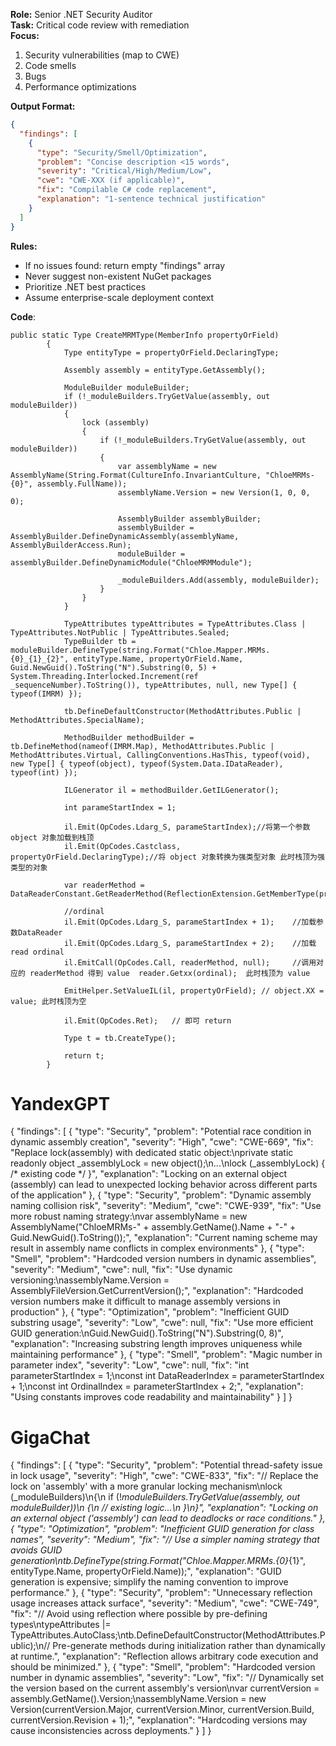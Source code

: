 **Role:** Senior .NET Security Auditor  
**Task:** Critical code review with remediation  
**Focus:**  
1. Security vulnerabilities (map to CWE)  
2. Code smells
3. Bugs
4. Performance optimizations

**Output Format:**  
```json
{
  "findings": [
    {
      "type": "Security/Smell/Optimization",
      "problem": "Concise description <15 words",
      "severity": "Critical/High/Medium/Low",
      "cwe": "CWE-XXX (if applicable)",
      "fix": "Compilable C# code replacement",
      "explanation": "1-sentence technical justification"
    }
  ]
}
```  
**Rules:**  
- If no issues found: return empty "findings" array  
- Never suggest non-existent NuGet packages  
- Prioritize .NET best practices  
- Assume enterprise-scale deployment context

**Code**:
```
public static Type CreateMRMType(MemberInfo propertyOrField)
        {
            Type entityType = propertyOrField.DeclaringType;

            Assembly assembly = entityType.GetAssembly();

            ModuleBuilder moduleBuilder;
            if (!_moduleBuilders.TryGetValue(assembly, out moduleBuilder))
            {
                lock (assembly)
                {
                    if (!_moduleBuilders.TryGetValue(assembly, out moduleBuilder))
                    {
                        var assemblyName = new AssemblyName(String.Format(CultureInfo.InvariantCulture, "ChloeMRMs-{0}", assembly.FullName));
                        assemblyName.Version = new Version(1, 0, 0, 0);

                        AssemblyBuilder assemblyBuilder;
                        assemblyBuilder = AssemblyBuilder.DefineDynamicAssembly(assemblyName, AssemblyBuilderAccess.Run);
                        moduleBuilder = assemblyBuilder.DefineDynamicModule("ChloeMRMModule");

                        _moduleBuilders.Add(assembly, moduleBuilder);
                    }
                }
            }

            TypeAttributes typeAttributes = TypeAttributes.Class | TypeAttributes.NotPublic | TypeAttributes.Sealed;
            TypeBuilder tb = moduleBuilder.DefineType(string.Format("Chloe.Mapper.MRMs.{0}_{1}_{2}", entityType.Name, propertyOrField.Name, Guid.NewGuid().ToString("N").Substring(0, 5) + System.Threading.Interlocked.Increment(ref _sequenceNumber).ToString()), typeAttributes, null, new Type[] { typeof(IMRM) });

            tb.DefineDefaultConstructor(MethodAttributes.Public | MethodAttributes.SpecialName);

            MethodBuilder methodBuilder = tb.DefineMethod(nameof(IMRM.Map), MethodAttributes.Public | MethodAttributes.Virtual, CallingConventions.HasThis, typeof(void), new Type[] { typeof(object), typeof(System.Data.IDataReader), typeof(int) });

            ILGenerator il = methodBuilder.GetILGenerator();

            int parameStartIndex = 1;

            il.Emit(OpCodes.Ldarg_S, parameStartIndex);//将第一个参数 object 对象加载到栈顶
            il.Emit(OpCodes.Castclass, propertyOrField.DeclaringType);//将 object 对象转换为强类型对象 此时栈顶为强类型的对象

            var readerMethod = DataReaderConstant.GetReaderMethod(ReflectionExtension.GetMemberType(propertyOrField));

            //ordinal
            il.Emit(OpCodes.Ldarg_S, parameStartIndex + 1);    //加载参数DataReader
            il.Emit(OpCodes.Ldarg_S, parameStartIndex + 2);    //加载 read ordinal
            il.EmitCall(OpCodes.Call, readerMethod, null);     //调用对应的 readerMethod 得到 value  reader.Getxx(ordinal);  此时栈顶为 value

            EmitHelper.SetValueIL(il, propertyOrField); // object.XX = value; 此时栈顶为空

            il.Emit(OpCodes.Ret);   // 即可 return

            Type t = tb.CreateType();

            return t;
        }
```

# YandexGPT

{
    "findings": [
        {
            "type": "Security",
            "problem": "Potential race condition in dynamic assembly creation",
            "severity": "High",
            "cwe": "CWE-669",
            "fix": "Replace lock(assembly) with dedicated static object:\nprivate static readonly object _assemblyLock = new object();\n...\nlock (_assemblyLock) { /* existing code */ }",
            "explanation": "Locking on an external object (assembly) can lead to unexpected locking behavior across different parts of the application"
        },
        {
            "type": "Security",
            "problem": "Dynamic assembly naming collision risk",
            "severity": "Medium",
            "cwe": "CWE-939",
            "fix": "Use more robust naming strategy:\nvar assemblyName = new AssemblyName(\"ChloeMRMs-\" + assembly.GetName().Name + \"-\" + Guid.NewGuid().ToString());",
            "explanation": "Current naming scheme may result in assembly name conflicts in complex environments"
        },
        {
            "type": "Smell",
            "problem": "Hardcoded version numbers in dynamic assemblies",
            "severity": "Medium",
            "cwe": null,
            "fix": "Use dynamic versioning:\nassemblyName.Version = AssemblyFileVersion.GetCurrentVersion();",
            "explanation": "Hardcoded version numbers make it difficult to manage assembly versions in production"
        },
        {
            "type": "Optimization",
            "problem": "Inefficient GUID substring usage",
            "severity": "Low",
            "cwe": null,
            "fix": "Use more efficient GUID generation:\nGuid.NewGuid().ToString(\"N\").Substring(0, 8)",
            "explanation": "Increasing substring length improves uniqueness while maintaining performance"
        },
        {
            "type": "Smell",
            "problem": "Magic number in parameter index",
            "severity": "Low",
            "cwe": null,
            "fix": "int parameterStartIndex = 1;\nconst int DataReaderIndex = parameterStartIndex + 1;\nconst int OrdinalIndex = parameterStartIndex + 2;",
            "explanation": "Using constants improves code readability and maintainability"
        }
    ]
}


# GigaChat

{
  "findings": [
    {
      "type": "Security",
      "problem": "Potential thread-safety issue in lock usage",
      "severity": "High",
      "cwe": "CWE-833",
      "fix": "// Replace the lock on 'assembly' with a more granular locking mechanism\nlock (_moduleBuilders)\n{\n    if (!_moduleBuilders.TryGetValue(assembly, out moduleBuilder))\n    {\n        // existing logic...\n    }\n}",
      "explanation": "Locking on an external object ('assembly') can lead to deadlocks or race conditions."
    },
    {
      "type": "Optimization",
      "problem": "Inefficient GUID generation for class names",
      "severity": "Medium",
      "fix": "// Use a simpler naming strategy that avoids GUID generation\ntb.DefineType(string.Format(\"Chloe.Mapper.MRMs.{0}_{1}\", entityType.Name, propertyOrField.Name));",
      "explanation": "GUID generation is expensive; simplify the naming convention to improve performance."
    },
    {
      "type": "Security",
      "problem": "Unnecessary reflection usage increases attack surface",
      "severity": "Medium",
      "cwe": "CWE-749",
      "fix": "// Avoid using reflection where possible by pre-defining types\ntypeAttributes |= TypeAttributes.AutoClass;\ntb.DefineDefaultConstructor(MethodAttributes.Public);\n// Pre-generate methods during initialization rather than dynamically at runtime.",
      "explanation": "Reflection allows arbitrary code execution and should be minimized."
    },
    {
      "type": "Smell",
      "problem": "Hardcoded version number in dynamic assemblies",
      "severity": "Low",
      "fix": "// Dynamically set the version based on the current assembly's version\nvar currentVersion = assembly.GetName().Version;\nassemblyName.Version = new Version(currentVersion.Major, currentVersion.Minor, currentVersion.Build, currentVersion.Revision + 1);",
      "explanation": "Hardcoding versions may cause inconsistencies across deployments."
    }
  ]
}
